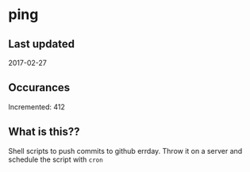 # ping

## Last updated
2017-02-27

## Occurances
Incremented: 412

## What is this??
Shell scripts to push commits to github errday. Throw it on a server and schedule the script with `cron`


